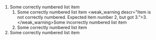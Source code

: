 1. Some correctly numbered list item
   1. Some correctly numbered list item
   <weak_warning descr="Item is not correctly numbered. Expected item number 2, but got 3.">3. </weak_warning>Some incorrectly numbered list item
   3. Some correctly numbered list item
2. Some correctly numbered list item

